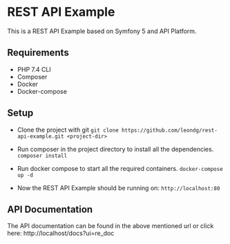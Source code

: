 # REST API Example
This is a REST API Example based on Symfony 5 and API Platform.

## Requirements
- PHP 7.4 CLI
- Composer
- Docker
- Docker-compose

## Setup
- Clone the project with git 
`git clone https://github.com/leondg/rest-api-example.git <project-dir>`

- Run composer in the project directory to install all the dependencies. 
`composer install`

- Run docker compose to start all the required containers. 
`docker-compose up -d`

- Now the REST API Example should be running on: 
`http://localhost:80`

## API Documentation
The API documentation can be found in the above mentioned url or click here: http://localhost/docs?ui=re_doc
